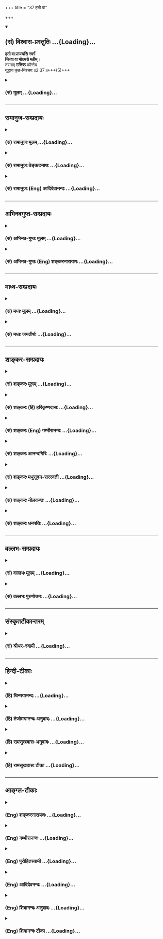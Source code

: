 +++
title = "37 हतो वा"

+++
<div class="js_include" newlevelforh1="2" title="(सं) विश्वास-प्रस्तुतिः" unfilled url="/mahAbhAratam/vyAsaH/shlokashaH/06-bhIShma-parva/03-bhagavad-gItA-parva/saMskRtam/vishvAsa-prastutiH/02_sAnkhya-yogaH_sarva-/37_hato_vA.md">
<details open><summary><h2>(सं) विश्वास-प्रस्तुतिः ...{Loading}...</h2></summary>

**हतो वा प्राप्स्यसि स्वर्गं**  
**जित्वा वा भोक्ष्यसे महीम्**।  
तस्माद् **उत्तिष्ठ** कौन्तेय  
युद्धाय कृत-निश्चयः॥2.37॥+++(5)+++
</details>
</div>
<div class="js_include collapsed" newlevelforh1="3" title="(सं) मूलम्" unfilled url="/mahAbhAratam/vyAsaH/shlokashaH/06-bhIShma-parva/03-bhagavad-gItA-parva/saMskRtam/mUlam/02_sAnkhya-yogaH_sarva-/37_hato_vA.md">
<details><summary><h3>(सं) मूलम् ...{Loading}...</h3></summary>

हतो वा प्राप्स्यसि स्वर्गं जित्वा वा भोक्ष्यसे महीम्।  
तस्मादुत्तिष्ठ कौन्तेय युद्धाय कृतनिश्चयः।।2.37।।
</details>
</div>


_________________
## रामानुज-सम्प्रदायः
<div class="js_include collapsed" newlevelforh1="3" title="(सं) रामानुजः मूलम्" unfilled url="/mahAbhAratam/vyAsaH/shlokashaH/06-bhIShma-parva/03-bhagavad-gItA-parva/saMskRtam/rAmAnujaH/mUlam/02_sAnkhya-yogaH_sarva-/37_hato_vA.md">
<details><summary><h3>(सं) रामानुजः मूलम् ...{Loading}...</h3></summary>

।।2.37।। धर्मयुद्धे परैः हतः चेत् तत एव परमनिःश्रेयसं **प्राप्स्यसि**
परान् वा हत्वा अकण्टकं राज्यं **भोक्ष्यसे।** अनभिसंहितफलस्य
युद्धाख्यस्य धर्मस्य परमनिःश्रेयसोपायत्वात् तत् च परमनिःश्रेयसं
प्राप्स्यसि। **तस्माद्** **युद्धाय** उद्योगः
परमपुरुषार्थलक्षणमोक्षसाधनम् इति निश्चित्य तदर्थम् **उत्तिष्ठ।**
कुन्तीपुत्रस्य तव एतद् एव युक्तम् इत्यभिप्रायः।  
मुमुक्षोः युद्धानुष्ठानप्रकारम् आह  

</details>
</div>
<div class="js_include collapsed" newlevelforh1="3" title="(सं) रामानुजः वेङ्कटनाथः" unfilled url="/mahAbhAratam/vyAsaH/shlokashaH/06-bhIShma-parva/03-bhagavad-gItA-parva/saMskRtam/rAmAnujaH/venkaTanAthaH/02_sAnkhya-yogaH_sarva-/37_hato_vA.md">
<details><summary><h3>(सं) रामानुजः वेङ्कटनाथः ...{Loading}...</h3></summary>

  
  
।।2.37।। हतो वा इति श्लोकं पूर्वश्लोकवाक्यशेषतयाऽवतारयति अत इति। उभयथाऽपि
तव लाभ इति भावः। प्राप्स्यसे भोक्ष्यसे इत्यर्जुनं
प्रत्यभिधानेऽपिशूरस्येत्यादिसाधारणाभिधानं भीष्मादिहननस्य
तच्छ्रेयोहेतुतया शोकहेतुत्वं नास्तीति ज्ञापनार्थम्। श्रेयस इत्यनेन
यथेच्छं स्वर्गराज्यादिसुखापवर्गान् सङ्गृह्णाति। न हि
हतत्वमात्रात्पुरुषार्थ इत्यत उक्तंधर्मयुद्ध इति। तत एवेति। श्रेयस्साधनतया
शास्त्रसिद्धहननादेवेत्यर्थः। परमनिश्श्रेयसमिति।
स्वर्गशब्दोऽत्रामृतत्वप्रकरणात्परमनिश्श्रेयसपरस्तत्स्थानपरो वा। यथा स
एतेनैव प्राज्ञेनात्मनाऽस्माल्लोकादुत्क्रम्यामुष्मिन् स्वर्गे लोके
सर्वान्कामानाप्त्वा अमृतस्समभवत् ऐ.उ.3।4 अनन्ते स्वर्गे लोकेऽज्येये
प्रतितिष्ठति के.उ.4।34 स्वर्गलोका अमृतत्वं भजन्ते कठो.1।1।13 इतिराज्यं
सुराणामपि चाधिपत्यम् 2।8 इति क्षुद्रस्वर्गोपेक्षकार्जुनोद्देशेन
वचनाच्चायमेवार्थ इति भावः। परान्वा हत्वेति। महारथानां
भीष्मद्रोणकर्णादीनां जयो हि हननमन्तरेण न युज्यत इति भावः। जित्वा
भोक्ष्यसे इत्युभाभ्यां फलितमुक्तंअकण्टकमिति। प्रतिकूलेषु जाग्रत्सु
राज्यं सिद्धमपि हि न भोगाय स्यादिति भावः।
अर्जुनानादृतराज्यभोगमात्रपर्यवसानव्युदासायाह अनभिसंहितेति। मुमुक्षोर्हि
राज्यभोगादिरानुषङ्गिकः। सम्बुद्धितात्पर्यमाह कुन्तीपुत्रस्येति। मृतं सूते
क्षत्ति्रया राजपुत्री इति हि प्रसिद्धम्। नहि सिंहीसुतेन
हरिणीकुमारचरितमनुसरणीयम् न च शुद्धक्षेत्रजन्मना त्वया महीयसो धर्मस्य
विच्छेदः कार्य इति भावः।  
  
  
  

</details>
</div>
<div class="js_include collapsed" newlevelforh1="3" title="(सं) रामानुजः (Eng) आदिदेवानन्दः" unfilled url="/mahAbhAratam/vyAsaH/shlokashaH/06-bhIShma-parva/03-bhagavad-gItA-parva/saMskRtam/rAmAnujaH/english/AdidevAnandaH/02_sAnkhya-yogaH_sarva-/37_hato_vA.md">
<details><summary><h3>(सं) रामानुजः (Eng) आदिदेवानन्दः ...{Loading}...</h3></summary>

2.37 If you are slain in a righteous war by enemies, you shall thery attain supreme bliss. Or, slaying the enemies, you shall enjoy this kingdom without obstacles. As the duty called war, when done without attachment to the fruits, becomes the means for winning supreme bliss,
you will attain that supreme bliss. Therefore, arise, assured that engagement in war (here the duty) is the means for attaining release,
which is known as man's supreme goal. This alone is suitable for you,
the son of Kunti. This is the purport. Sri Krsna then explains to the aspirant for liberation how to conduct oneself in war.

</details>
</div>


_________________
## अभिनवगुप्त-सम्प्रदायः
<div class="js_include collapsed" newlevelforh1="3" title="(सं) अभिनव-गुप्तः मूलम्" unfilled url="/mahAbhAratam/vyAsaH/shlokashaH/06-bhIShma-parva/03-bhagavad-gItA-parva/saMskRtam/abhinava-guptaH/mUlam/02_sAnkhya-yogaH_sarva-/37_hato_vA.md">
<details><summary><h3>(सं) अभिनव-गुप्तः मूलम् ...{Loading}...</h3></summary>

।।2.34 2.38।। यद्भयाच्च भवान् युद्धात् निवर्तते +++(K निवर्तेत)+++ तदेव
शतशाखमुपनिपतिष्यति भवत इत्याह  
अथ चेत्यादि। श्लोकपञ्चकमिदम् अभ्युपगम्यवादरूपमुच्यते +++(N उपगम्य)+++ यदि
लौकिकेन व्यवहारेणास्ते भवान् तथाप्यवश्यानुष्ठेयमेतत्।  

</details>
</div>
<div class="js_include collapsed" newlevelforh1="3" title="(सं) अभिनव-गुप्तः (Eng) शङ्करनारायणः" unfilled url="/mahAbhAratam/vyAsaH/shlokashaH/06-bhIShma-parva/03-bhagavad-gItA-parva/saMskRtam/abhinava-guptaH/english/shankaranArAyaNaH/02_sAnkhya-yogaH_sarva-/37_hato_vA.md">
<details><summary><h3>(सं) अभिनव-गुप्तः (Eng) शङ्करनारायणः ...{Loading}...</h3></summary>

2.33-37 Atha ca etc., upto krta-niscavah. Accepting what the opponent
has stated, this pentad of verses is narrated as an argument : 'If your
goodself prefers to abide by the generally accepted practice, even then
this \[fighting\] must be undertaken necessarily'.

</details>
</div>


_________________
## माध्व-सम्प्रदायः
<div class="js_include collapsed" newlevelforh1="3" title="(सं) मध्वः मूलम्" unfilled url="/mahAbhAratam/vyAsaH/shlokashaH/06-bhIShma-parva/03-bhagavad-gItA-parva/saMskRtam/madhvaH/mUlam/02_sAnkhya-yogaH_sarva-/37_hato_vA.md">
<details><summary><h3>(सं) मध्वः मूलम् ...{Loading}...</h3></summary>

।।2.37।। Sri Madhvacharya did not comment on this sloka.  
  

</details>
</div>
<div class="js_include collapsed" newlevelforh1="3" title="(सं) मध्वः जयतीर्थः" unfilled url="/mahAbhAratam/vyAsaH/shlokashaH/06-bhIShma-parva/03-bhagavad-gItA-parva/saMskRtam/madhvaH/jayatIrthaH/02_sAnkhya-yogaH_sarva-/37_hato_vA.md">
<details><summary><h3>(सं) मध्वः जयतीर्थः ...{Loading}...</h3></summary>

।।2.37।। Sri Jayatirtha did not comment on this sloka.  
  

</details>
</div>


_________________
## शाङ्कर-सम्प्रदायः
<div class="js_include collapsed" newlevelforh1="3" title="(सं) शङ्करः मूलम्" unfilled url="/mahAbhAratam/vyAsaH/shlokashaH/06-bhIShma-parva/03-bhagavad-gItA-parva/saMskRtam/shankaraH/mUlam/02_sAnkhya-yogaH_sarva-/37_hato_vA.md">
<details><summary><h3>(सं) शङ्करः मूलम् ...{Loading}...</h3></summary>

।।2.37।।  
  
**हतो वा प्राप्स्यसि स्वर्गम्** हतः सन् स्वर्गं प्राप्स्यसि। **जित्वा
वा** कर्णादीन् शूरान् **भोक्ष्यसे महीम्**। उभयथापि तव लाभ
एवेत्यभिप्रायः। यत एवं **तस्मात् उत्तिष्ठ कौन्तेय युद्धाय कृतनिश्चयः**
जेष्यामि शत्रून् मरिष्यामि वा इति निश्चयं कृत्वेत्यर्थः।।  
तत्र युद्धं स्वधर्म इत्येवं युध्यमानस्योपदेशमिमं श्रृणु  
  

</details>
</div>
<div class="js_include collapsed" newlevelforh1="3" title="(सं) शङ्करः (हि) हरिकृष्णदासः" unfilled url="/mahAbhAratam/vyAsaH/shlokashaH/06-bhIShma-parva/03-bhagavad-gItA-parva/saMskRtam/shankaraH/hindI/harikRShNadAsaH/02_sAnkhya-yogaH_sarva-/37_hato_vA.md">
<details><summary><h3>(सं) शङ्करः (हि) हरिकृष्णदासः ...{Loading}...</h3></summary>

।।2.37।। पक्षान्तरमें कर्ण आदि शूरवीरोंके साथ युद्ध करने पर  
  
या तो उनके द्वारा मारा जाकर ( तू ) स्वर्गको प्राप्त करेगा अथवा कर्णादि
शूरवीरोंको जीतकर पृथिवीका राज्य भोगेगा। अभिप्राय यह कि दोनों तरहसे तेरा
लाभ ही है।  
जब कि यह बात है इसलिये हे कौन्तेय युद्धके लिये निश्चय करके खड़ा हो जा
अर्थात् मैं या तो शत्रुओंको जीतूँगा या मर ही जाऊँगा ऐसा निश्चय करके खड़ा
हो जा।  

</details>
</div>
<div class="js_include collapsed" newlevelforh1="3" title="(सं) शङ्करः (Eng) गम्भीरानन्दः" unfilled url="/mahAbhAratam/vyAsaH/shlokashaH/06-bhIShma-parva/03-bhagavad-gItA-parva/saMskRtam/shankaraH/english/gambhIrAnandaH/02_sAnkhya-yogaH_sarva-/37_hato_vA.md">
<details><summary><h3>(सं) शङ्करः (Eng) गम्भीरानन्दः ...{Loading}...</h3></summary>

2.37 Again, by undertaking the fight with Karna and others, va, either;
hatah, by being killed; prapsyasi, you will attain; svargam, heaven; or
jitva, by winning over Karna and other heroes; bhoksyase, you will
enjoy; mahim, the earth. The purport is that in either case you surely
stand to gain. Since this is so, Kaunteya, O son of Kunti; tasmat,
therefore; uttistha, rise up; krta-niscayah, with determination;
yuddhaya, for fighting, i.e. with the determination, 'I shall either
defeat the enemies or shall die.'

</details>
</div>
<div class="js_include collapsed" newlevelforh1="3" title="(सं) शङ्करः आनन्दगिरिः" unfilled url="/mahAbhAratam/vyAsaH/shlokashaH/06-bhIShma-parva/03-bhagavad-gItA-parva/saMskRtam/shankaraH/AnandagiriH/02_sAnkhya-yogaH_sarva-/37_hato_vA.md">
<details><summary><h3>(सं) शङ्करः आनन्दगिरिः ...{Loading}...</h3></summary>

।।2.37।। तर्हि युद्धे गुर्वादिवधवशान्मध्यस्थनिन्दा ततो निवृत्तौ
शत्रुनिन्देत्युभयतःपाशा रज्जुरित्याशङ्क्याह **युद्धे पुनरिति।** जये
पराजये च लाभध्रौव्याद्युद्धार्थादुत्थानमावश्यकमित्याह **तस्मादिति।**
नहि परिशुद्धकुलस्य श्रत्रियस्य युद्धायोद्युक्तस्य तस्मादुपरमः
साधीयानित्याह **कौन्तेयेति।** जये पराजये चेत्येतदुभयथेत्युच्यते
जयादिनियमाभावेऽपि लाभनियमे फलितमाह **यत इति।** कृतनिश्चयत्वमेव विशदयति
**जेष्यामीति।  
**

</details>
</div>
<div class="js_include collapsed" newlevelforh1="3" title="(सं) शङ्करः मधुसूदन-सरस्वती" unfilled url="/mahAbhAratam/vyAsaH/shlokashaH/06-bhIShma-parva/03-bhagavad-gItA-parva/saMskRtam/shankaraH/madhusUdana-sarasvatI/02_sAnkhya-yogaH_sarva-/37_hato_vA.md">
<details><summary><h3>(सं) शङ्करः मधुसूदन-सरस्वती ...{Loading}...</h3></summary>

।।2.37।। ननु तर्हि युद्धे गुर्वादिवधवशान्मध्यस्थकृता निन्दा ततो निवृत्तौ
तु शत्रुकृता निन्देत्युभयतःपाशा रज्जुरित्याशङ्क्य जये पराजये च
लाभध्रौव्याद्युद्धार्थमेवोत्थानमावश्यकमित्याह। स्पष्टं पूर्वार्धम्।
यस्मादुभयथापि ते लाभस्तस्माज्जेष्यामि  
  
शत्रून्मरिष्यामि वेति कृतनिश्चयः सन्युद्धायोत्तिष्ठ अन्यतरफलसंदेहेऽपि
युद्धकर्तव्यताया निश्चितत्वात्। एतेनन चैतद्विद्मः कतरन्नो गरीयः इत्यादि
परिहृतम्।  

</details>
</div>
<div class="js_include collapsed" newlevelforh1="3" title="(सं) शङ्करः नीलकण्ठः" unfilled url="/mahAbhAratam/vyAsaH/shlokashaH/06-bhIShma-parva/03-bhagavad-gItA-parva/saMskRtam/shankaraH/nIlakaNThaH/02_sAnkhya-yogaH_sarva-/37_hato_vA.md">
<details><summary><h3>(सं) शङ्करः नीलकण्ठः ...{Loading}...</h3></summary>

।।2.37।। यद्वा जयेम यदि वा नो जयेयुः इत्युक्तं तत्राह **हतो वेति।** रणे
स्थितस्य स्वर्गो वा राज्यं वा सिद्धमस्तीति पक्षद्वयमपि
हितावहमित्यर्थः।  

</details>
</div>
<div class="js_include collapsed" newlevelforh1="3" title="(सं) शङ्करः धनपतिः" unfilled url="/mahAbhAratam/vyAsaH/shlokashaH/06-bhIShma-parva/03-bhagavad-gItA-parva/saMskRtam/shankaraH/dhanapatiH/02_sAnkhya-yogaH_sarva-/37_hato_vA.md">
<details><summary><h3>(सं) शङ्करः धनपतिः ...{Loading}...</h3></summary>

।।2.37।। विपक्षे दोषमुक्त्वा युद्धप्रवृत्तौ सर्वथा लाभ एवेत्याशयेनाह
**हत इति।** हतः कर्णादिभिः जित्वा कर्णादीन् यत एवं तस्मात्
शत्रूञ्जेष्यामि मरिष्यामिति निश्चयं कृत्वोत्तिष्ठ। कौन्तेयेति
संबोधन्शत्रूञ्जित्वा राज्यलाभेनावश्यं त्वया कुन्तयै सुखं प्रदेयमिति
द्योतयति।  

</details>
</div>


_________________
## वल्लभ-सम्प्रदायः
<div class="js_include collapsed" newlevelforh1="3" title="(सं) वल्लभः मूलम्" unfilled url="/mahAbhAratam/vyAsaH/shlokashaH/06-bhIShma-parva/03-bhagavad-gItA-parva/saMskRtam/vallabhaH/mUlam/02_sAnkhya-yogaH_sarva-/37_hato_vA.md">
<details><summary><h3>(सं) वल्लभः मूलम् ...{Loading}...</h3></summary>

।।2.37।। यच्चोक्तंन चैतद्विद्मः कतरन्नो गरीयः 2।6 इति तत्राह हतो वेति।
स्वर्गं प्राप्स्यसि जित्वा वा महीं भोक्ष्यसे। पक्षद्वयेऽपि तव लाभ इति
भावः।  

</details>
</div>
<div class="js_include collapsed" newlevelforh1="3" title="(सं) वल्लभः पुरुषोत्तमः" unfilled url="/mahAbhAratam/vyAsaH/shlokashaH/06-bhIShma-parva/03-bhagavad-gItA-parva/saMskRtam/vallabhaH/puruShottamaH/02_sAnkhya-yogaH_sarva-/37_hato_vA.md">
<details><summary><h3>(सं) वल्लभः पुरुषोत्तमः ...{Loading}...</h3></summary>

  
  
।।2.37।। ननु युद्धे मरणसम्भावनायां दुःखसम्भावनायां च किमपकीर्त्यादिनेति
चेत्तत्राह हतो वेति। वा विकल्पेन हननसम्भावनाभावात्। कदाचिद्धतश्चेत्तदा
स्वर्गं प्राप्स्यसि। जित्वा वा दुःखादिसम्भवेऽपि महीं भोक्ष्यसे। तदा
दुःखनिवृत्तिर्भविष्यतीति भावः। तस्माद्युद्धाय कृतनिश्चयः सन्नुत्तिष्ठ
उपस्थितो भवेत्यर्थः।  
  
  
  

</details>
</div>


_________________
## संस्कृतटीकान्तरम्
<div class="js_include collapsed" newlevelforh1="3" title="(सं) श्रीधर-स्वामी" unfilled url="/mahAbhAratam/vyAsaH/shlokashaH/06-bhIShma-parva/03-bhagavad-gItA-parva/saMskRtam/shrIdhara-svAmI/02_sAnkhya-yogaH_sarva-/37_hato_vA.md">
<details><summary><h3>(सं) श्रीधर-स्वामी ...{Loading}...</h3></summary>

।।2.37।। यच्चोक्तंन चैतद्विद्मः कतरन्नो गरीयो यद्वा जयेम यदि वा नो जयेयुः
इति तत्राह **हतो वेति।** पक्षद्वयेऽपि तव लाभ एवेत्यर्थः।  

</details>
</div>


_________________
## हिन्दी-टीकाः
<div class="js_include collapsed" newlevelforh1="3" title="(हि) चिन्मयानन्दः" unfilled url="/mahAbhAratam/vyAsaH/shlokashaH/06-bhIShma-parva/03-bhagavad-gItA-parva/hindI/chinmayAnandaH/02_sAnkhya-yogaH_sarva-/37_hato_vA.md">
<details><summary><h3>(हि) चिन्मयानन्दः ...{Loading}...</h3></summary>

।।2.37।। इस युद्ध में अर्जुन का पक्ष धर्म का होने से युद्ध करना उसके
लिये सभी दृष्टियों से उचित था। युद्ध में मृत्यु होने पर उस वीर को स्वर्ग
की प्राप्ति होगी और विजयी होने पर वह पृथ्वी का राज्य वैभव भोगेगा।
मृत्योपरान्त धर्म के लिये युद्ध करने वाले पराक्रमी शूरवीर की भांति भी
स्वर्ग का सुख भोगेगा। इसलिये अब तक जितने भी तर्क दिये गये हैं उन सबका
निष्कर्ष इस वाक्य में है युद्ध का निश्चय कर तुम खड़े हो जाओ।  
जिस परिस्थिति विशेष में गीता का उपदेश दिया गया है उसके सन्दर्भ में युद्ध
करने की सलाह न्यायोचित हैं परन्तु सामान्य परिस्थितियों में श्रीकृष्ण के
इस दिव्य आह्वान का अर्थ होगा कि सभी प्रकार की मानसिक दुर्बलताओं को त्याग
कर मनुष्य को अपने जीवन संघर्षों में आने वाली चुनौतियों का सामना साहस तथा
दृढ़ता के साथ विजय के लिये करना चाहिये। इस प्रकार गीता का उपदेश किसी
व्यक्ति विशेष के लिये न होकर सम्पूर्ण विश्व की मानव जाति के लिये उपयोगी
और कल्याणकारी सिद्ध होगा।  
जिस भाव को हृदयस्थ करके युद्ध करना चाहिये उसे अब सुनो  

</details>
</div>
<div class="js_include collapsed" newlevelforh1="3" title="(हि) तेजोमयानन्दः अनुवादः" unfilled url="/mahAbhAratam/vyAsaH/shlokashaH/06-bhIShma-parva/03-bhagavad-gItA-parva/hindI/tejomayAnandaH/anuvAdaH/02_sAnkhya-yogaH_sarva-/37_hato_vA.md">
<details><summary><h3>(हि) तेजोमयानन्दः अनुवादः ...{Loading}...</h3></summary>

।।2.37।। युद्ध में मरकर तुम स्वर्ग प्राप्त करोगे या जीतकर पृथ्वी को
भोगोगे; इसलिय, हे कौन्तेय ! युद्ध का निश्चय कर तुम खड़े हो जाओ।।

</details>
</div>
<div class="js_include collapsed" newlevelforh1="3" title="(हि) रामसुखदासः अनुवादः" unfilled url="/mahAbhAratam/vyAsaH/shlokashaH/06-bhIShma-parva/03-bhagavad-gItA-parva/hindI/rAmasukhadAsaH/anuvAdaH/02_sAnkhya-yogaH_sarva-/37_hato_vA.md">
<details><summary><h3>(हि) रामसुखदासः अनुवादः ...{Loading}...</h3></summary>

।।2.37।। अगर युद्धमें तू मारा जायगा तो तुझे स्वर्गकी प्राप्ति होगी और
अगर युद्धमें तू जीत जायगा तो पृथ्वीका राज्य भोगेगा। अतः हे कुन्तीनन्दन!
तू युद्धके लिये निश्चय करके खड़ा हो जा।

</details>
</div>
<div class="js_include collapsed" newlevelforh1="3" title="(हि) रामसुखदासः टीका" unfilled url="/mahAbhAratam/vyAsaH/shlokashaH/06-bhIShma-parva/03-bhagavad-gItA-parva/hindI/rAmasukhadAsaH/TIkA/02_sAnkhya-yogaH_sarva-/37_hato_vA.md">
<details><summary><h3>(हि) रामसुखदासः टीका ...{Loading}...</h3></summary>

2.37।।***व्याख्या--*****'हतो वा प्राप्स्यसि स्वर्गं जित्वा वा
भोक्ष्यसे महीम्'--**इसी अध्यायके छठे श्लोकमें अर्जुनने कहा था कि
हमलोगोंको इसका भी पता नहीं है कि युद्धमें हम उनको जीतेंगे यह वे हमको
जीतेंगे। अर्जुनके इस सन्देहको लेकर भगवान् यहाँ स्पष्ट कहते हैं कि अगर
युद्धमें तुम कर्ण आदिके द्वारा मारे भी जाओगे तो स्वर्गको चले जाओगे और
अगर युद्धमें तुम्हारी जीत हो जायगी तो यहां पृथ्वीका राज्य भोगोगे। इस तरह
तुम्हारे तो दोनों ही हाथोंमें लड्डू हैं। तात्पर्य है कि युद्ध करनेसे तो
तुम्हारा दोनों तरफ से लाभ-ही-लाभ है और युद्ध न करनेसे दोनों तरफसे
हानि-ही-हानि है। अतः तुम्हें युद्धमें प्रवृत्त हो जाना चाहिये।

</details>
</div>


_________________
## आङ्ग्ल-टीकाः
<div class="js_include collapsed" newlevelforh1="3" title="(Eng) शङ्करनारायणः" unfilled url="/mahAbhAratam/vyAsaH/shlokashaH/06-bhIShma-parva/03-bhagavad-gItA-parva/english/shankaranArAyaNaH/02_sAnkhya-yogaH_sarva-/37_hato_vA.md">
<details><summary><h3>(Eng) शङ्करनारायणः ...{Loading}...</h3></summary>

2.37. If you are slain you shall attain heaven; or if you coner, you
shall enjoy the earth. Therefore, O son of Kunti ! stand up with
resolution made in favour of \[fighting\] the battle.

</details>
</div>
<div class="js_include collapsed" newlevelforh1="3" title="(Eng) गम्भीरानन्दः" unfilled url="/mahAbhAratam/vyAsaH/shlokashaH/06-bhIShma-parva/03-bhagavad-gItA-parva/english/gambhIrAnandaH/02_sAnkhya-yogaH_sarva-/37_hato_vA.md">
<details><summary><h3>(Eng) गम्भीरानन्दः ...{Loading}...</h3></summary>

2.37 Either by being killed you will attain heaven, or by winning you will enjoy the earth. Therefore, O Arjuna, rise up with determination for fighting.

</details>
</div>
<div class="js_include collapsed" newlevelforh1="3" title="(Eng) पुरोहितस्वामी" unfilled url="/mahAbhAratam/vyAsaH/shlokashaH/06-bhIShma-parva/03-bhagavad-gItA-parva/english/purohitasvAmI/02_sAnkhya-yogaH_sarva-/37_hato_vA.md">
<details><summary><h3>(Eng) पुरोहितस्वामी ...{Loading}...</h3></summary>

2.37 If killed, thou shalt attain Heaven; if victorious, enjoy the kingdom of earth. Therefore arise, O Son of Kunti, and fight!

</details>
</div>
<div class="js_include collapsed" newlevelforh1="3" title="(Eng) आदिदेवनन्दः" unfilled url="/mahAbhAratam/vyAsaH/shlokashaH/06-bhIShma-parva/03-bhagavad-gItA-parva/english/AdidevanandaH/02_sAnkhya-yogaH_sarva-/37_hato_vA.md">
<details><summary><h3>(Eng) आदिदेवनन्दः ...{Loading}...</h3></summary>

2.37 If slain, you shall win heaven; or if victorious, you shall enjoy the earth. Therefore, arise, O Arjuna, resolved to fight.

</details>
</div>
<div class="js_include collapsed" newlevelforh1="3" title="(Eng) शिवानन्दः अनुवादः" unfilled url="/mahAbhAratam/vyAsaH/shlokashaH/06-bhIShma-parva/03-bhagavad-gItA-parva/english/shivAnandaH/anuvAdaH/02_sAnkhya-yogaH_sarva-/37_hato_vA.md">
<details><summary><h3>(Eng) शिवानन्दः अनुवादः ...{Loading}...</h3></summary>

2.37 Slain, thou wilt obtain heaven; victorious, thou wilt enjoy the earth; therefore, stand up, O son of Kunti, resolved to fight.

</details>
</div>
<div class="js_include collapsed" newlevelforh1="3" title="(Eng) शिवानन्दः टीका" unfilled url="/mahAbhAratam/vyAsaH/shlokashaH/06-bhIShma-parva/03-bhagavad-gItA-parva/english/shivAnandaH/TIkA/02_sAnkhya-yogaH_sarva-/37_hato_vA.md">
<details><summary><h3>(Eng) शिवानन्दः टीका ...{Loading}...</h3></summary>

2.37 हतः slain; वा or; प्राप्स्यसि (thou) wilt obtain; स्वर्गम् heaven;
जित्वा having conered; वा or; भोक्ष्यसे (thou) wilt enjoy; महीम् the earth; तस्मात् therefore; उत्तिष्ठ stand up; कौन्तेय O son of Kunti;
युद्धाय for fight; कृतनिश्चयः resolved.Commentary In either case you will be benefited. Therefore; stand up with the firm resolution I will coner the enemy or die.

</details>
</div>
